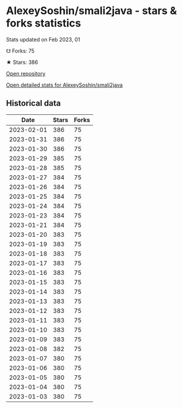 # AlexeySoshin/smali2java - stars & forks statistics

Stats updated on Feb 2023, 01

☋ Forks: 75

★ Stars: 386

[Open repository](https://github.com/AlexeySoshin/smali2java)

[Open detailed stats for AlexeySoshin/smali2java](https://reviewgithub.com/rep/AlexeySoshin/smali2java)

## Historical data
| Date | Stars | Forks |
|------|-------|-------|
| 2023-02-01 | 386 | 75 | 
| 2023-01-31 | 386 | 75 | 
| 2023-01-30 | 386 | 75 | 
| 2023-01-29 | 385 | 75 | 
| 2023-01-28 | 385 | 75 | 
| 2023-01-27 | 384 | 75 | 
| 2023-01-26 | 384 | 75 | 
| 2023-01-25 | 384 | 75 | 
| 2023-01-24 | 384 | 75 | 
| 2023-01-23 | 384 | 75 | 
| 2023-01-21 | 384 | 75 | 
| 2023-01-20 | 383 | 75 | 
| 2023-01-19 | 383 | 75 | 
| 2023-01-18 | 383 | 75 | 
| 2023-01-17 | 383 | 75 | 
| 2023-01-16 | 383 | 75 | 
| 2023-01-15 | 383 | 75 | 
| 2023-01-14 | 383 | 75 | 
| 2023-01-13 | 383 | 75 | 
| 2023-01-12 | 383 | 75 | 
| 2023-01-11 | 383 | 75 | 
| 2023-01-10 | 383 | 75 | 
| 2023-01-09 | 383 | 75 | 
| 2023-01-08 | 382 | 75 | 
| 2023-01-07 | 380 | 75 | 
| 2023-01-06 | 380 | 75 | 
| 2023-01-05 | 380 | 75 | 
| 2023-01-04 | 380 | 75 | 
| 2023-01-03 | 380 | 75 | 

